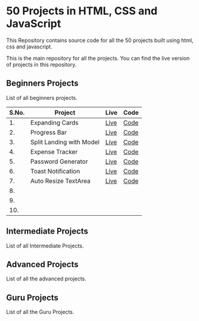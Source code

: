# 50 Projects in HTML, CSS and JavaScript

This Repository contains source code for all the 50 projects built using html, css and javascript.

This is the main repository for all the projects. You can find the live version of projects in this repository.

## Beginners Projects

List of all beginners projects.

| S.No. | Project                  | Live                                            | Code                                                                                          |
| ----- | ------------------------ | ----------------------------------------------- | --------------------------------------------------------------------------------------------- |
| 1.    | Expanding Cards          | [Live](https://expandify.netlify.app/)          | [Code](https://github.com/vipul-vaishnav/50-Projects/tree/main/Expanding-Cards)               |
| 2.    | Progress Bar             | [Live](https://progressify.netlify.app/)        | [Code](https://github.com/vipul-vaishnav/50-Projects/tree/main/Progress-Steps)                |
| 3.    | Split Landing with Model | [Live](https://charizard-splitify.netlify.app/) | [Code](https://github.com/vipul-vaishnav/50-Projects/tree/main/Split-Landing-Page-With-Model) |
| 4.    | Expense Tracker          | [Live](https://sasta-sbi.netlify.app/)          | [Code](https://github.com/vipul-vaishnav/50-Projects/tree/main/Expense-Tracker)               |
| 5.    | Password Generator       | [Live](https://clippy-password.netlify.app/)    | [Code](https://github.com/vipul-vaishnav/50-Projects/tree/main/Copy-Clipboard)                |
| 6.    | Toast Notification       | [Live](https://yummy-toast.netlify.app/)        | [Code](https://github.com/vipul-vaishnav/50-Projects/tree/main/Toast-Notification)            |
| 7.    | Auto Resize TextArea     | [Live](https://size-me.netlify.app/)            | [Code](https://github.com/vipul-vaishnav/50-Projects/tree/main/Auto-Resize-TextArea)          |
| 8.    |                          |                                                 |                                                                                               |
| 9.    |                          |                                                 |                                                                                               |
| 10.   |                          |                                                 |                                                                                               |

## Intermediate Projects

List of all Intermediate Projects.

## Advanced Projects

List of all the advanced projects.

## Guru Projects

List of all the Guru Projects.
